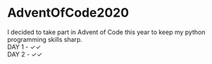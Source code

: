# AdventOfCode2020
I decided to take part in Advent of Code this year to keep my python programming skills sharp.  
DAY 1 - ✓✓  
DAY 2 - ✓✓